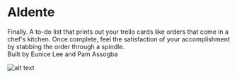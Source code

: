 # Aldente
Finally. A to-do list that prints out your trello cards like orders that come in a chef's kitchen. Once complete, feel the satisfaction of your accomplishment by stabbing the order through a spindle. 
<br>
Built by Eunice Lee and Pam Assogba
<br>

![alt text](finalexample.gif)
